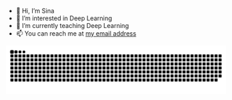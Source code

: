 - 👋 Hi, I’m Sina
- 👀 I’m interested in Deep Learning
- 🌱 I’m currently teaching Deep Learning 
- 📫 You can reach me at [my email address](mailto:neuralincendio@gmail.com)

<div align="center">
  <img src="https://github.com/Platane/snk/raw/output/github-contribution-grid-snake.svg" />
</div>

<!---
NeuralIncendio/NeuralIncendio is a ✨ special ✨ repository because its `README.md` (this file) appears on your GitHub profile.
You can click the Preview link to take a look at your changes.
--->
